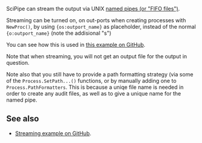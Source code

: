 SciPipe can stream the output via UNIX [named pipes (or "FIFO files")](https://en.wikipedia.org/wiki/Named_pipe).

Streaming can be turned on, on out-ports when creating processes with
`NewProc()`, by using `{os:outport_name}` as placeholder, instead of the
normal `{o:outport_name}` (note the addisional "s")

You can see how this is used in [this example on GitHub](https://github.com/scipipe/scipipe/blob/master/examples/fifo/fifo.go#L14).

Note that when streaming, you will not get an output file for the output in
question.

Note also that you still have to provide a path formatting strategy (via some
of the `Process.SetPath...()` functions, or by manually adding one to
`Process.PathFormatters`. This is because a uniqe file name is needed in
order to create any audit files, as well as to give a unique name for the named
pipe.

## See also

- [Streaming example on GitHub](https://github.com/scipipe/scipipe/blob/master/examples/fifo/fifo.go#L14).
